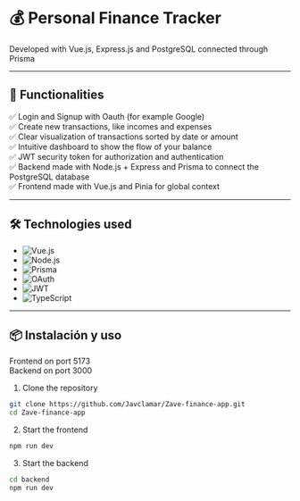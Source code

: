 # 💰 Personal Finance Tracker


Developed with Vue.js, Express.js and PostgreSQL connected through Prisma

---

## 🚀 Functionalities

✅ Login and Signup with Oauth (for example Google)  
✅ Create new transactions, like incomes and expenses  
✅ Clear visualization of transactions sorted by date or amount  
✅ Intuitive dashboard to show the flow of your balance  
✅ JWT security token for authorization and authentication  
✅ Backend made with Node.js + Express and Prisma to connect the PostgreSQL database  
✅ Frontend made with Vue.js and Pinia for global context  

---

## 🛠 Technologies used

- ![Vue.js](https://img.shields.io/badge/-Vue.js-4FC08D?style=flat-square&logo=vue.js)
- ![Node.js](https://img.shields.io/badge/-Express.js-333333?style=flat-square&logo=node.js)
- ![Prisma](https://img.shields.io/badge/-Prisma-3982CE?style=flat-square&logo=prisma)
- ![OAuth](https://img.shields.io/badge/-OAuth2-00A1E5?style=flat-square&logo=oauth)
- ![JWT](https://img.shields.io/badge/-JWT-black?style=flat-square&logo=json-web-tokens)
- ![TypeScript](https://img.shields.io/badge/-TypeScript-3178C6?style=flat-square&logo=typescript)

---

## 📦 Instalación y uso

Frontend on port 5173  
Backend on port 3000

1. Clone the repository
```bash
git clone https://github.com/Javclamar/Zave-finance-app.git
cd Zave-finance-app
````
2. Start the frontend
```bash
npm run dev
```
3. Start the backend
```bash
cd backend
npm run dev
